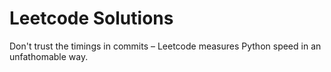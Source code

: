 # Leetcode Solutions

Don't trust the timings in commits – Leetcode measures Python speed in an unfathomable way.
